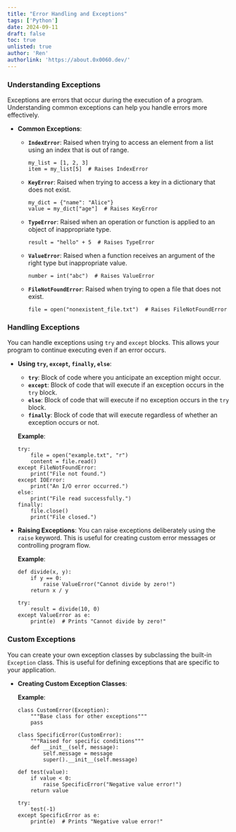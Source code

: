 ```yaml
---
title: "Error Handling and Exceptions"
tags: ['Python']
date: 2024-09-11
draft: false
toc: true
unlisted: true
author: 'Ren'
authorlink: 'https://about.0x0060.dev/'
---
```


### **Understanding Exceptions**
Exceptions are errors that occur during the execution of a program. Understanding common exceptions can help you handle errors more effectively.

- **Common Exceptions**:
  - **`IndexError`**: Raised when trying to access an element from a list using an index that is out of range.
    ```
    my_list = [1, 2, 3]
    item = my_list[5]  # Raises IndexError
    ```

  - **`KeyError`**: Raised when trying to access a key in a dictionary that does not exist.
    ```
    my_dict = {"name": "Alice"}
    value = my_dict["age"]  # Raises KeyError
    ```

  - **`TypeError`**: Raised when an operation or function is applied to an object of inappropriate type.
    ```
    result = "hello" + 5  # Raises TypeError
    ```

  - **`ValueError`**: Raised when a function receives an argument of the right type but inappropriate value.
    ```
    number = int("abc")  # Raises ValueError
    ```

  - **`FileNotFoundError`**: Raised when trying to open a file that does not exist.
    ```
    file = open("nonexistent_file.txt")  # Raises FileNotFoundError
    ```

### **Handling Exceptions**
You can handle exceptions using `try` and `except` blocks. This allows your program to continue executing even if an error occurs.

- **Using `try`, `except`, `finally`, `else`**:

  - **`try`**: Block of code where you anticipate an exception might occur.
  - **`except`**: Block of code that will execute if an exception occurs in the `try` block.
  - **`else`**: Block of code that will execute if no exception occurs in the `try` block.
  - **`finally`**: Block of code that will execute regardless of whether an exception occurs or not.

  **Example**:
  ```
  try:
      file = open("example.txt", "r")
      content = file.read()
  except FileNotFoundError:
      print("File not found.")
  except IOError:
      print("An I/O error occurred.")
  else:
      print("File read successfully.")
  finally:
      file.close()
      print("File closed.")
  ```

- **Raising Exceptions**:
  You can raise exceptions deliberately using the `raise` keyword. This is useful for creating custom error messages or controlling program flow.

  **Example**:
  ```
  def divide(x, y):
      if y == 0:
          raise ValueError("Cannot divide by zero!")
      return x / y

  try:
      result = divide(10, 0)
  except ValueError as e:
      print(e)  # Prints "Cannot divide by zero!"
  ```

### **Custom Exceptions**
You can create your own exception classes by subclassing the built-in `Exception` class. This is useful for defining exceptions that are specific to your application.

- **Creating Custom Exception Classes**:

  **Example**:
  ```
  class CustomError(Exception):
      """Base class for other exceptions"""
      pass

  class SpecificError(CustomError):
      """Raised for specific conditions"""
      def __init__(self, message):
          self.message = message
          super().__init__(self.message)

  def test(value):
      if value < 0:
          raise SpecificError("Negative value error!")
      return value

  try:
      test(-1)
  except SpecificError as e:
      print(e)  # Prints "Negative value error!"
  ```
